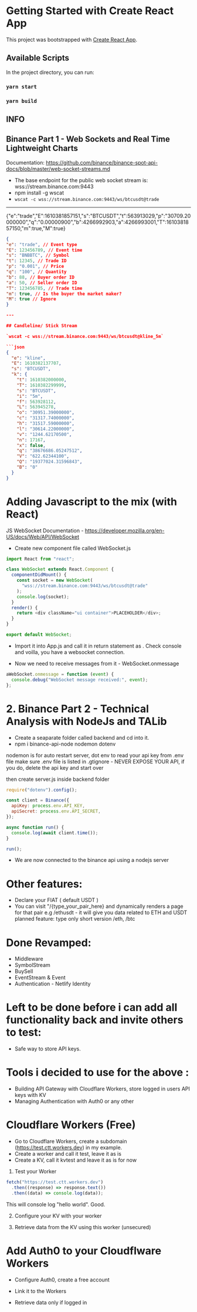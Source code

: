 # Getting Started with Create React App

This project was bootstrapped with [Create React App](https://github.com/facebook/create-react-app).

## Available Scripts

In the project directory, you can run:

### `yarn start`

### `yarn build`

## INFO

## Binance Part 1 - Web Sockets and Real Time Lightweight Charts

Documentation: https://github.com/binance/binance-spot-api-docs/blob/master/web-socket-streams.md

- The base endpoint for the public web socket stream is: wss://stream.binance.com:9443
- npm install -g wscat
- `wscat -c wss://stream.binance.com:9443/ws/btcusdt@trade`

---

{"e":"trade","E":1610381857151,"s":"BTCUSDT","t":563913029,"p":"30709.20000000","q":"0.00000900","b":4266992903,"a":4266993001,"T":1610381857150,"m":true,"M":true}

````json
{
"e": "trade", // Event type
"E": 123456789, // Event time
"s": "BNBBTC", // Symbol
"t": 12345, // Trade ID
"p": "0.001", // Price
"q": "100", // Quantity
"b": 88, // Buyer order ID
"a": 50, // Seller order ID
"T": 123456785, // Trade time
"m": true, // Is the buyer the market maker?
"M": true // Ignore
}

---

## Candleline/ Stick Stream

`wscat -c wss://stream.binance.com:9443/ws/btcusdt@kline_5m`

```json
{
  "e": "kline",
  "E": 1610382137707,
  "s": "BTCUSDT",
  "k": {
    "t": 1610382000000,
    "T": 1610382299999,
    "s": "BTCUSDT",
    "i": "5m",
    "f": 563928112,
    "L": 563945278,
    "o": "30951.39000000",
    "c": "31317.74000000",
    "h": "31517.59000000",
    "l": "30614.22000000",
    "v": "1244.62170500",
    "n": 17167,
    "x": false,
    "q": "38676686.05247512",
    "V": "622.62344100",
    "Q": "19377024.31596843",
    "B": "0"
  }
}
````

# Adding Javascript to the mix (with React)

JS WebSocket Documentation - https://developer.mozilla.org/en-US/docs/Web/API/WebSocket

- Create new component file called WebSocket.js

```js
import React from "react";

class WebSocket extends React.Component {
  componentDidMount() {
    const socket = new WebSocket(
      "wss://stream.binance.com:9443/ws/btcusdt@trade"
    );
    console.log(socket);
  }
  render() {
    return <div className="ui container">PLACEHOLDER</div>;
  }
}

export default WebSocket;
```

- Import it into App.js and call it in return statement as <WebSocket />. Check console and voilla, you have a websocket connection.

- Now we need to receive messages from it - WebSocket.onmessage

```js
aWebSocket.onmessage = function (event) {
  console.debug("WebSocket message received:", event);
};
```

# 2. Binance Part 2 - Technical Analysis with NodeJs and TALib

- Create a seaparate folder called backend and cd into it.
- npm i binance-api-node nodemon dotenv

nodemon is for auto restart server, dot env to read your api key from .env file
make sure .env file is listed in .gtignore - NEVER EXPOSE YOUR API, if you do, delete the api key and start over

then create server.js inside backend folder

```js server.js
require("dotenv").config();

const client = Binance({
  apiKey: process.env.API_KEY,
  apiSecret: process.env.API_SECRET,
});

async function run() {
  console.log(await client.time());
}

run();
```

- We are now connected to the binance api using a nodejs server

# Other features:

- Declare your FIAT ( default USDT )
- You can visit "/{type_your_pair_here} and dynamically renders a page for that pair
  e.g /ethusdt - it will give you data related to ETH and USDT
  planned feature: type only short version /eth, /btc

# Done Revamped:

- Middleware
- SymbolStream
- BuySell
- EventStream & Event
- Authentication - Netlify Identity

# Left to be done before i can add all functionality back and invite others to test:

- Safe way to store API keys.

# Tools i decided to use for the above :

- Building API Gateway with Cloudflare Workers, store logged in users API keys with KV
- Managing Authentication with Auth0 or any other

# Cloudflare Workers (Free)

- Go to Cloudflare Workers, create a subdomain (https://test.ctt.workers.dev) in my example.
- Create a worker and call it test, leave it as is
- Create a KV, call it kvtest and leave it as is for now

1. Test your Worker

```js
fetch("https://test.ctt.workers.dev")
  .then((response) => response.text())
  .then((data) => console.log(data));
```

This will console log "hello world". Good.

2. Configure your KV with your worker

3. Retrieve data from the KV using this worker (unsecured)

# Add Auth0 to your Cloudflware Workers

- Configure Auth0, create a free account

- Link it to the Workers

- Retrieve data only if logged in
